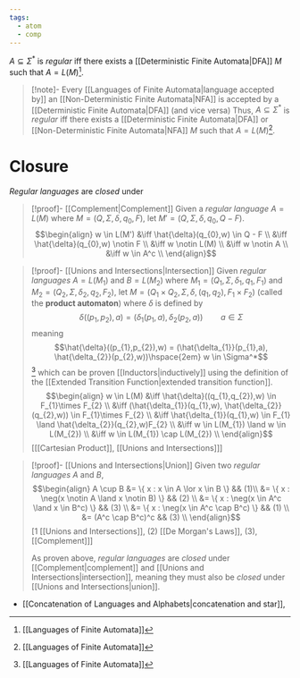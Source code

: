 ```yaml
---
tags:
  - atom
  - comp
---
```

$A \subseteq \Sigma^*$ is *regular* iff there exists a [[Deterministic Finite Automata|DFA]] $M$ such that $A = L(M)$[^1].

> [!note]- Every [[Languages of Finite Automata|language accepted by]] an [[Non-Deterministic Finite Automata|NFA]] is accepted by a [[Deterministic Finite Automata|DFA]] (and vice versa)
> Thus,  $A \subseteq \Sigma^*$ is *regular* iff there exists a [[Deterministic Finite Automata|DFA]] or [[Non-Deterministic Finite Automata|NFA]] $M$ such that $A = L(M)$[^1].
# Closure
*Regular languages* are *closed* under
> [!proof]- [[Complement|Complement]]
> Given a *regular language* $A = L(M)$ where $M = \left( Q,\Sigma,\delta,q_{0},F \right)$, let $M' = \left( Q,\Sigma,\delta,q_{0},Q-F \right)$.
> $$\begin{align}
> 	w \in L(M') &\iff \hat{\delta}(q_{0},w) \in Q - F \\
> 	&\iff \hat{\delta}(q_{0},w) \notin F \\
> 	&\iff w \notin L(M) \\
> 	&\iff w \notin A \\
> 	&\iff w \in A^c \\
> \end{align}$$

> [!proof]- [[Unions and Intersections|Intersection]]
> Given *regular languages* $A = L(M_{1})$ and $B = L(M_{2})$ where $M_{1} = \left( Q_{1},\Sigma,\delta_{1},q_{1},F_{1} \right)$ and $M_{2} = \left( Q_{2},\Sigma,\delta_{2},q_{2},F_{2} \right)$, let $M = \left( Q_{1}\times Q_{2},\Sigma,\delta,(q_{1},q_{2}),F_{1} \times F_{2} \right)$ (called the **product automaton**) where $\delta$ is defined by
> $$\delta((p_{1},p_{2}),a) = (\delta_{1}(p_{1},a), \delta_{2}(p_{2},a)) \hspace{2em} a \in \Sigma$$
> meaning
> $$\hat{\delta}((p_{1},p_{2}),w) = (\hat{\delta_{1}}(p_{1},a), \hat{\delta_{2}}(p_{2},w))\hspace{2em} w \in \Sigma^*$$[^1]
which can be proven [[Inductors|inductively]] using the definition of the [[Extended Transition Function|extended transition function]].
> $$\begin{align}
> 	w \in L(M) &\iff \hat{\delta}((q_{1},q_{2}),w) \in F_{1}\times F_{2} \\
> 	&\iff (\hat{\delta_{1}}(q_{1},w), \hat{\delta_{2}}(q_{2},w)) \in F_{1}\times F_{2} \\
> 	&\iff \hat{\delta_{1}}(q_{1},w) \in F_{1} \land \hat{\delta_{2}}(q_{2},w)F_{2} \\
> 	&\iff w \in L(M_{1}) \land w \in L(M_{2}) \\
> 	&\iff w \in L(M_{1}) \cap L(M_{2}) \\
> \end{align}$$
> \[[[Cartesian Product]], [[Unions and Intersections]]\]

> [!proof]- [[Unions and Intersections|Union]] 
> Given two *regular languages* $A$ and $B$,
> $$\begin{align}
> 	A \cup B &= \{ x : x \in A \lor x \in B \} && (1)\\
> 	&= \{ x : \neg(x \notin A \land x \notin B) \} && (2) \\
> 	&= \{ x : \neg(x \in A^c \land x \in B^c) \} && (3) \\
> 	&= \{ x : \neg(x \in A^c \cap B^c) \} && (1) \\
> 	&= (A^c \cap B^c)^c && (3) \\
> \end{align}$$
> \[$1$ [[Unions and Intersections]], $(2)$ [[De Morgan's Laws]], $(3)$, [[Complement]]\]
> 
> As proven above, *regular languages* are *closed* under [[Complement|complement]] and [[Unions and Intersections|intersection]], meaning they must also be *closed* under [[Unions and Intersections|union]].

- [[Concatenation of Languages and Alphabets|concatenation and star]],

[^1]: [[Languages of Finite Automata]]
